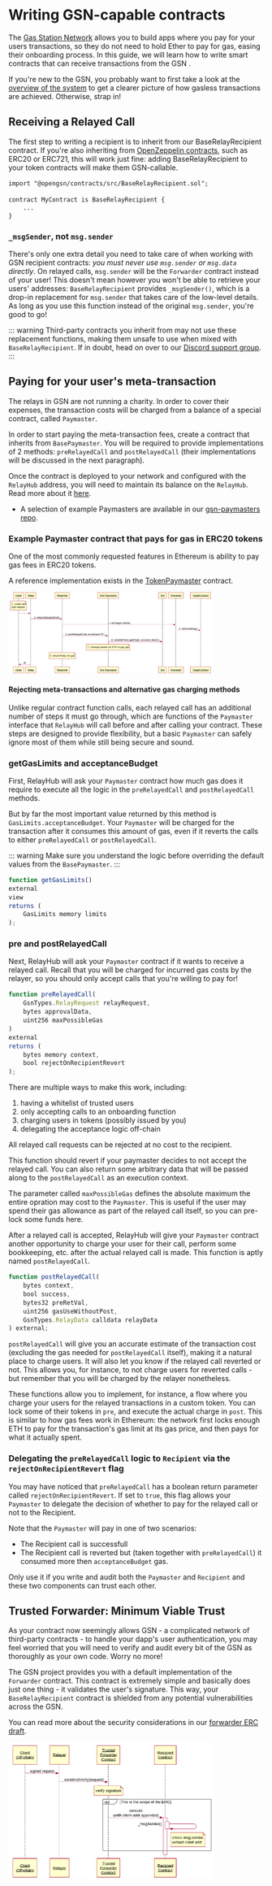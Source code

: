 # Writing GSN-capable contracts

The [Gas Station Network](https://www.opengsn.org) allows you to build apps where you pay for your users transactions, so they do not need to hold Ether to pay for gas, easing their onboarding process. In this guide, we will learn how to write smart contracts that can receive transactions from the GSN
.

If you're new to the GSN, you probably want to first take a look at the [overview of the system](../index.md) to get a clearer picture of how gasless transactions are achieved. Otherwise, strap in!
## Receiving a Relayed Call <a id="recipient"></a>

The first step to writing a recipient is to inherit from our BaseRelayRecipient contract. If you're also inheriting from [OpenZeppelin contracts](https://github.com/OpenZeppelin/openzeppelin-contracts), such as ERC20 or ERC721, this will work just fine: adding BaseRelayRecipient to your token contracts will make them GSN-callable.

```solidity
import "@opengsn/contracts/src/BaseRelayRecipient.sol";

contract MyContract is BaseRelayRecipient {
    ...
}
```


### `_msgSender`, not `msg.sender`

There's only one extra detail you need to take care of when working with GSN recipient contracts: _you must never use `msg.sender` or `msg.data` directly_. On relayed calls, `msg.sender` will be the `Forwarder` contract instead of your user! This doesn't mean however you won't be able to retrieve your users' addresses: `BaseRelayRecipient` provides `_msgSender()`, which is a drop-in replacement for `msg.sender` that takes care of the low-level details. As long as you use this function instead of the original `msg.sender`, you're good to go!

::: warning
Third-party contracts you inherit from may not use these replacement functions, making them unsafe to use when mixed with `BaseRelayRecipient`. If in doubt, head on over to our [Discord support group](https://discord.gg/NXXTCbh58s).
:::
## Paying for your user's meta-transaction <a id="paymaster"></a>


The relays in GSN are not running a charity. In order to cover their expenses, the transaction costs will be charged from a balance of a special contract, called `Paymaster`.

In order to start paying the meta-transaction fees, create a contract that inherits from `BasePaymaster`. You will be required to provide implementations of 2 methods: `preRelayedCall` and `postRelayedCall` (their implementations will be discussed in the next paragraph).

Once the contract is deployed to your network and configured with the `RelayHub` address, you will need to maintain its balance on the `RelayHub`. Read more about it [here](../javascript-client/devops.md).

* A selection of example Paymasters are available in our [gsn-paymasters repo](https://github.com/opengsn/gsn-paymasters/tree/master/contracts).
### Example Paymaster contract that pays for gas in ERC20 tokens <a id="token_paymaster"></a>

One of the most commonly requested features in Ethereum is ability to pay gas
fees in ERC20 tokens. 

A reference implementation exists in the
[TokenPaymaster](https://github.com/opengsn/gsn-paymasters/blob/master/contracts/TokenPaymaster.sol)
contract.

<img src="./images/paymaster_flow.png" alt="" width="80%" />

#### Rejecting meta-transactions and alternative gas charging methods
Unlike regular contract function calls, each relayed call has an additional number of steps it must go through, which are functions of the `Paymaster` interface that `RelayHub` will call before and after calling your contract.
These steps are designed to provide flexibility, but a basic `Paymaster` can safely ignore most of them while still being secure and sound.


### getGasLimits and acceptanceBudget

First, RelayHub will ask your `Paymaster` contract how much gas does it require to execute all the logic in the `preRelayedCall` and `postRelayedCall` methods.

But by far the most important value returned by this method is `GasLimits.acceptanceBudget`.
Your `Paymaster` will be charged for the transaction after it consumes this amount of gas, even if it reverts the calls to either `preRelayedCall` or `postRelayedCall`.

::: warning
Make sure you understand the logic before overriding the default values from the `BasePaymaster`.
:::

```javascript
function getGasLimits()
external
view
returns (
    GasLimits memory limits
);
```



### pre and postRelayedCall

Next, RelayHub will ask your `Paymaster` contract if it wants to receive a relayed call. Recall that you will be charged for incurred gas costs by the relayer, so you should only accept calls that you're willing to pay for!

```javascript
function preRelayedCall(
    GsnTypes.RelayRequest relayRequest,
    bytes approvalData,
    uint256 maxPossibleGas
)
external
returns (
    bytes memory context,
    bool rejectOnRecipientRevert
);
```

There are multiple ways to make this work, including:

1. having a whitelist of trusted users
1. only accepting calls to an onboarding function
1. charging users in tokens (possibly issued by you)
1. delegating the acceptance logic off-chain

All relayed call requests can be rejected at no cost to the recipient.

This function should revert if your paymaster decides to not accept the relayed call. You can also return some arbitrary data that will be passed along to the `postRelayedCall` as an execution context.

The parameter called `maxPossibleGas` defines the absolute maximum the entire opration may cost to the `Paymaster`. This is useful if the user may spend their gas allowance as part of the relayed call itself, so you can pre-lock some funds here.

After a relayed call is accepted, RelayHub will give your `Paymaster` contract another opportunity to charge your user for their call, perform some bookkeeping, etc. after the actual relayed call is made. This function is aptly named `postRelayedCall`.

```javascript
function postRelayedCall(
    bytes context,
    bool success,
    bytes32 preRetVal,
    uint256 gasUseWithoutPost,
    GsnTypes.RelayData calldata relayData
) external;
```

`postRelayedCall` will give you an accurate estimate of the transaction cost (excluding the gas needed for `postRelayedCall` itself), making it a natural place to charge users. It will also let you know if the relayed call reverted or not. This allows you, for instance, to not charge users for reverted calls - but remember that you will be charged by the relayer nonetheless.

These functions allow you to implement, for instance, a flow where you charge your users for the relayed transactions in a custom token. You can lock some of their tokens in `pre`, and execute the actual charge in `post`. This is similar to how gas fees work in Ethereum: the network first locks enough ETH to pay for the transaction's gas limit at its gas price, and then pays for what it actually spent.


### Delegating the `preRelayedCall` logic to `Recipient` via the `rejectOnRecipientRevert` flag

You may have noticed that `preRelayedCall` has a boolean return parameter called `rejectOnRecipientRevert`.
If set to `true`, this flag allows your `Paymaster` to delegate the decision of whether to pay for the relayed call or not to the Recipient.

Note that the `Paymaster` will pay in one of two scenarios:

* The Recipient call is successfull
* The Recipient call is reverted but (taken together with `preRelayedCall`) it consumed more then `acceptanceBudget` gas.

Only use it if you write and audit both the `Paymaster` and `Recipient` and these two components can trust each other.
## Trusted Forwarder: Minimum Viable Trust <a id="trusted_forwarder"></a>

As your contract now seemingly allows GSN - a complicated network of third-party contracts - to handle your dapp's user authentication, you may feel worried that you will need to verify and audit every bit of the GSN as thoroughly as your own code. Worry no more!

The GSN project provides you with a default implementation of the `Forwarder` contract. This contract is extremely simple and basically does just one thing - it validates the user's signature. This way, your `BaseRelayRecipient` contract is shielded from any potential vulnerabilities across the GSN.

You can read more about the security considerations in our [forwarder ERC draft](https://github.com/ethereum/EIPs/pull/2770).

<img src="./images/forwarder_flow.png" alt="" width="80%" />
